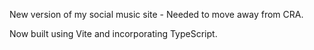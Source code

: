 New version of my social music site - Needed to move away from CRA.

Now built using Vite and incorporating TypeScript.
